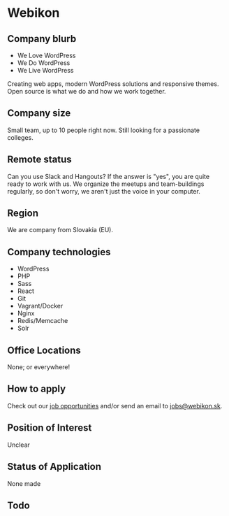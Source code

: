 # Webikon

## Company blurb

* We Love WordPress
* We Do WordPress
* We Live WordPress

Creating web apps, modern WordPress solutions and responsive themes. Open source is what we do and how we work together.

## Company size

Small team, up to 10 people right now. Still looking for a passionate colleges.

## Remote status

Can you use Slack and Hangouts? If the answer is "yes", you are quite ready to work with us. We organize the meetups and team-buildings regularly, so don't worry, we aren't just the voice in your computer.

## Region

We are company from Slovakia (EU).

## Company technologies

* WordPress
* PHP
* Sass
* React
* Git
* Vagrant/Docker
* Nginx
* Redis/Memcache
* Solr

## Office Locations

None; or everywhere!

## How to apply

Check out our [job opportunities](http://www.webikon.sk/pracovne-pozicie/) and/or send an email to jobs@webikon.sk.

## Position of Interest
Unclear

## Status of Application
None made

## Todo


